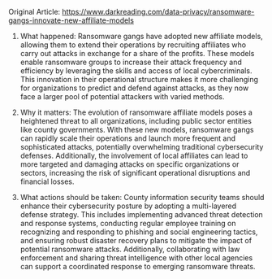 Original Article: https://www.darkreading.com/data-privacy/ransomware-gangs-innovate-new-affiliate-models

1) What happened: Ransomware gangs have adopted new affiliate models, allowing them to extend their operations by recruiting affiliates who carry out attacks in exchange for a share of the profits. These models enable ransomware groups to increase their attack frequency and efficiency by leveraging the skills and access of local cybercriminals. This innovation in their operational structure makes it more challenging for organizations to predict and defend against attacks, as they now face a larger pool of potential attackers with varied methods.

2) Why it matters: The evolution of ransomware affiliate models poses a heightened threat to all organizations, including public sector entities like county governments. With these new models, ransomware gangs can rapidly scale their operations and launch more frequent and sophisticated attacks, potentially overwhelming traditional cybersecurity defenses. Additionally, the involvement of local affiliates can lead to more targeted and damaging attacks on specific organizations or sectors, increasing the risk of significant operational disruptions and financial losses.

3) What actions should be taken: County information security teams should enhance their cybersecurity posture by adopting a multi-layered defense strategy. This includes implementing advanced threat detection and response systems, conducting regular employee training on recognizing and responding to phishing and social engineering tactics, and ensuring robust disaster recovery plans to mitigate the impact of potential ransomware attacks. Additionally, collaborating with law enforcement and sharing threat intelligence with other local agencies can support a coordinated response to emerging ransomware threats.
